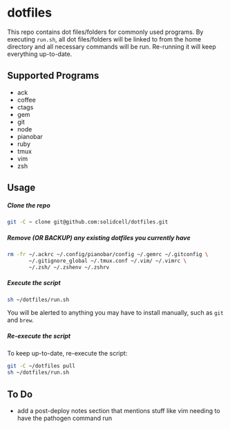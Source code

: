 dotfiles
=========

This repo contains dot files/folders for commonly used programs. By executing `run.sh`, all dot files/folders will be linked to from the home directory and all necessary commands will be run. Re-running it will keep everything up-to-date.

Supported Programs
--------------

* ack
* coffee
* ctags
* gem
* git
* node
* pianobar
* ruby
* tmux
* vim
* zsh

Usage
--------------

##### Clone the repo

```sh
git -C ~ clone git@github.com:solidcell/dotfiles.git
```

##### Remove (OR BACKUP) any existing dotfiles you currently have

```sh
rm -fr ~/.ackrc ~/.config/pianobar/config ~/.gemrc ~/.gitconfig \
       ~/.gitignore_global ~/.tmux.conf ~/.vim/ ~/.vimrc \
       ~/.zsh/ ~/.zshenv ~/.zshrv
```

##### Execute the script

```sh
sh ~/dotfiles/run.sh
```
You will be alerted to anything you may have to install manually, such as `git` and `brew`.

##### Re-execute the script

To keep up-to-date, re-execute the script:
```sh
git -C ~/dotfiles pull
sh ~/dotfiles/run.sh
```

To Do
--------------
* add a post-deploy notes section that mentions stuff like vim needing to have the pathogen command run
